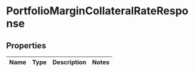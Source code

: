 

# PortfolioMarginCollateralRateResponse


## Properties

| Name | Type | Description | Notes |
|------------ | ------------- | ------------- | -------------|




